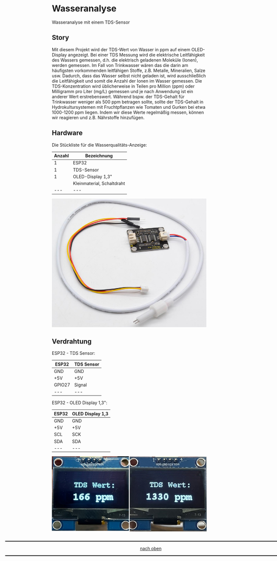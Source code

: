 <a name="oben"></a>

# Wasseranalyse
Wasseranalyse mit einem TDS-Sensor

## Story

Mit diesem Projekt wird der TDS-Wert von Wasser in ppm auf einem OLED-Display angezeigt. Bei einer TDS Messung wird die elektrische Leitfähigkeit des Wassers gemessen, d.h. die elektrisch geladenen Moleküle (Ionen), werden gemessen. Im Fall von Trinkwasser wären das die darin am häufigsten vorkommenden leitfähigen Stoffe, z.B. Metalle, Mineralien, Salze usw. Dadurch, dass das Wasser selbst nicht geladen ist, wird ausschließlich die Leitfähigkeit und somit die Anzahl der Ionen im Wasser gemessen.
Die TDS-Konzentration wird üblicherweise in Teilen pro Million (ppm) oder Milligramm pro Liter (mg/L) gemessen und je nach Anwendung ist ein anderer Wert erstrebenswert. Während bspw. der TDS-Gehalt für Trinkwasser weniger als 500 ppm betragen sollte, sollte der TDS-Gehalt in Hydrokultursystemen mit Fruchtpflanzen wie Tomaten und Gurken bei etwa 1000-1200 ppm liegen. Indem wir diese Werte regelmäßig messen, können wir reagieren und z.B. Nährstoffe hinzufügen.

## Hardware

Die Stückliste für die Wasserqualitäts-Anzeige:

| Anzahl | Bezeichnung | 
| -------- | -------- | 
|  1 |  ESP32  |
|  1 |  TDS-Sensor  |
|  1 |  OLED-Display 1,3"  |
|   | Kleinmaterial, Schaltdraht   |
| ---  | ---   |



![Bild](pic/wa2.png)






## Verdrahtung

ESP32 - TDS Sensor:

| ESP32 | TDS Sensor | 
| -------- | -------- | 
|  GND | GND  |
|  +5V |  +5V  |
|  GPIO27 |  Signal  |
| ---  | ---   |


ESP32 - OLED Display 1,3":

| ESP32 | OLED Display 1,3| 
| -------- | -------- | 
|  GND | GND  |
|  +5V |  +5V  |
|  SCL	 |  SCK	  |
|  SDA	 |  SDA	  |
| ---  | ---   |

![Bild](pic/wa1.jpg)

<div style="position:absolute; left:2cm; ">   
<ol class="breadcrumb" style="border-top: 2px solid black;border-bottom:2px solid black; height: 45px; width: 900px;"> <p align="center"><a href="#oben">nach oben</a></p></ol>
</div> 



